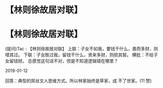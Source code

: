 # 【林则徐故居对联】

# 【林则徐故居对联】

(提问)Tac : 【林则徐故居对联】 上联：子女不如我，要钱干什么，愚而多财，则增其过。 下联：子女胜过我，留钱干什么，贤来多财，则损其智。 横批：不给子女留钱财。 总感觉这句话不对，但是不知道逻辑错在哪里？

2019-01-12

回答：典型的屌丝文人思维方式。所以林家始终是草家，成 不了世家。(11 赞)